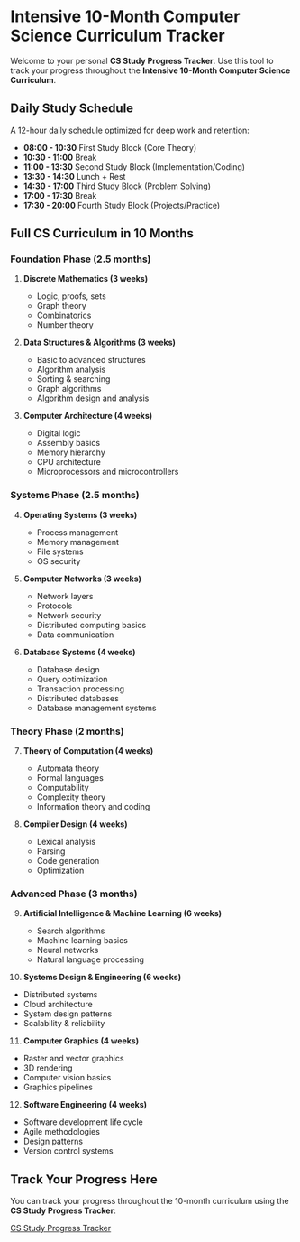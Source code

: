 # **Intensive 10-Month Computer Science Curriculum Tracker**

Welcome to your personal **CS Study Progress Tracker**. Use this tool to track your progress throughout the **Intensive 10-Month Computer Science Curriculum**.

## **Daily Study Schedule**

A 12-hour daily schedule optimized for deep work and retention:

- **08:00 - 10:30** First Study Block (Core Theory)
- **10:30 - 11:00** Break
- **11:00 - 13:30** Second Study Block (Implementation/Coding)
- **13:30 - 14:30** Lunch + Rest
- **14:30 - 17:00** Third Study Block (Problem Solving)
- **17:00 - 17:30** Break
- **17:30 - 20:00** Fourth Study Block (Projects/Practice)

## **Full CS Curriculum in 10 Months**

### **Foundation Phase (2.5 months)**

1. **Discrete Mathematics (3 weeks)**
   - Logic, proofs, sets
   - Graph theory
   - Combinatorics
   - Number theory

2. **Data Structures & Algorithms (3 weeks)**
   - Basic to advanced structures
   - Algorithm analysis
   - Sorting & searching
   - Graph algorithms
   - Algorithm design and analysis

3. **Computer Architecture (4 weeks)**
   - Digital logic
   - Assembly basics
   - Memory hierarchy
   - CPU architecture
   - Microprocessors and microcontrollers

### **Systems Phase (2.5 months)**

4. **Operating Systems (3 weeks)**
   - Process management
   - Memory management
   - File systems
   - OS security

5. **Computer Networks (3 weeks)**
   - Network layers
   - Protocols
   - Network security
   - Distributed computing basics
   - Data communication

6. **Database Systems (4 weeks)**
   - Database design
   - Query optimization
   - Transaction processing
   - Distributed databases
   - Database management systems

### **Theory Phase (2 months)**

7. **Theory of Computation (4 weeks)**
   - Automata theory
   - Formal languages
   - Computability
   - Complexity theory
   - Information theory and coding

8. **Compiler Design (4 weeks)**
   - Lexical analysis
   - Parsing
   - Code generation
   - Optimization

### **Advanced Phase (3 months)**

9. **Artificial Intelligence & Machine Learning (6 weeks)**
   - Search algorithms
   - Machine learning basics
   - Neural networks
   - Natural language processing

10. **Systems Design & Engineering (6 weeks)**
   - Distributed systems
   - Cloud architecture
   - System design patterns
   - Scalability & reliability

11. **Computer Graphics (4 weeks)**
   - Raster and vector graphics
   - 3D rendering
   - Computer vision basics
   - Graphics pipelines

12. **Software Engineering (4 weeks)**
   - Software development life cycle
   - Agile methodologies
   - Design patterns
   - Version control systems

## **Track Your Progress Here**

You can track your progress throughout the 10-month curriculum using the **CS Study Progress Tracker**: 

[CS Study Progress Tracker](https://github.com/squirelboy360/cs/blob/main/tracker.html)
